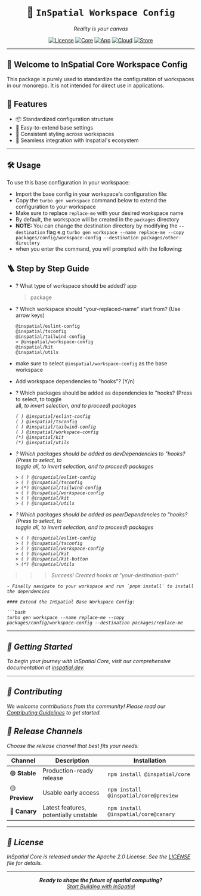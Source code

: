 <div align="center">
  <!-- <img src="https://your-image-url.com/inspatial-logo.png" alt="InSpatial Core Logo" width="200"/> -->

# 🚀 `InSpatial Workspace Config`

_Reality is your canvas_

[![License](https://img.shields.io/badge/license-Apache%202.0-blue.svg)](https://opensource.org/licenses/Apache-2.0)
[![Core](https://img.shields.io/badge/core-inspatial.dev-brightgreen.svg)](https://www.inspatial.dev)
[![App](https://img.shields.io/badge/app-inspatial.app-purple.svg)](https://www.inspatial.app)
[![Cloud](https://img.shields.io/badge/cloud-inspatial.cloud-yellow.svg)](https://www.inspatial.cloud)
[![Store](https://img.shields.io/badge/store-inspatial.store-red.svg)](https://www.inspatial.store)

</div>

---

## 🌟 Welcome to InSpatial Core Workspace Config

This package is purely used to standardize the configuration of workspaces in our monorepo. It is not intended for direct use in applications.

## 🌟 Features

- 📦 Standardized configuration structure
- 🔧 Easy-to-extend base settings
- 🎨 Consistent styling across workspaces
- 🔗 Seamless integration with Inspatial's ecosystem

---

## 🛠️ Usage

<!-- <div align="center">
  <img src="https://your-image-url.com/inspatial-kit.png" alt="InSpatial Kit" width="150"/>
</div> -->

To use this base configuration in your workspace:

- Import the base config in your workspace's configuration file:
- Copy the `turbo gen workspace` command below to extend the configuration to your workspace
- Make sure to replace `replace-me` with your desired workspace name
- By default, the workspace will be created in the `packages` directory
- **NOTE:** You can change the destination directory by modifying the `--destination` flag e.g `turbo gen workspace --name replace-me --copy packages/config/workspace-config --destination packages/other-directory`
- when you enter the command, you will prompted with the following:

## 🪜 Step by Step Guide

- ? What type of workspace should be added?
  app

  > package

- ? Which workspace should "your-replaced-name" start from? (Use arrow keys)

  ```
  @inspatial/eslint-config
  @inspatial/tsconfig
  @inspatial/tailwind-config
  > @inspatial/workspace-config
  @inspatial/kit
  @inspatial/utils
  ```

- make sure to select `@inspatial/workspace-config` as the base workspace

- Add workspace dependencies to "hooks"? (Y/n)
- ? Which packages should be added as dependencies to "hooks? (Press <space> to select, <a> to toggle  
  all, <i> to invert selection, and <enter> to proceed)
  packages

  ```
  ( ) @inspatial/eslint-config
  ( ) @inspatial/tsconfig
  ( ) @inspatial/tailwind-config
  ( ) @inspatial/workspace-config
  (*) @inspatial/kit
  (*) @inspatial/utils
  ```

- ? Which packages should be added as devDependencies to "hooks? (Press <space> to select, <a> to  
  toggle all, <i> to invert selection, and <enter> to proceed)
  packages

  ```
  > ( ) @inspatial/eslint-config
  > ( ) @inspatial/tsconfig
  > (*) @inspatial/tailwind-config
  > ( ) @inspatial/workspace-config
  > ( ) @inspatial/kit
  > ( ) @inspatial/utils
  ```

- ? Which packages should be added as peerDependencies to "hooks? (Press <space> to select, <a> to  
  toggle all, <i> to invert selection, and <enter> to proceed)
  packages

  ```
  > ( ) @inspatial/eslint-config
  > ( ) @inspatial/tsconfig
  > ( ) @inspatial/workspace-config
  > ( ) @inspatial/kit
  > ( ) @inspatial/kit-button
  > (*) @inspatial/utils
  ```

> > > Success! Created hooks at "your-destination-path"

````
- Finally navigate to your workspace and run `pnpm install` to install the dependencies

#### Extend the InSpatial Base Workspace Config:

```bash
turbo gen workspace --name replace-me --copy packages/config/workspace-config --destination packages/replace-me
````

---

## 🚀 Getting Started

To begin your journey with InSpatial Core, visit our comprehensive documentation at [inspatial.dev](https://www.inspatial.dev).

---

## 🤝 Contributing

We welcome contributions from the community! Please read our [Contributing Guidelines](CONTRIBUTING.md) to get started.

## 🚀 Release Channels

Choose the release channel that best fits your needs:

| Channel        | Description                           | Installation                          |
| -------------- | ------------------------------------- | ------------------------------------- |
| 🟢 **Stable**  | Production-ready release              | `npm install @inspatial/core`         |
| 🟡 **Preview** | Usable early access                   | `npm install @inspatial/core@preview` |
| 🔴 **Canary**  | Latest features, potentially unstable | `npm install @inspatial/core@canary`  |

---

## 📄 License

InSpatial Core is released under the Apache 2.0 License. See the [LICENSE](LICENSE) file for details.

---

<div align="center">
  <strong>Ready to shape the future of spatial computing?</strong>
  <br>
  <a href="https://www.inspatial.app">Start Building with InSpatial</a>
</div>
